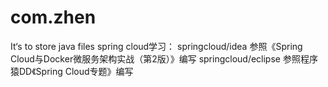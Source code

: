 # com.zhen
It‘s to store java files
spring cloud学习：
springcloud/idea 参照《Spring Cloud与Docker微服务架构实战（第2版）》编写
springcloud/eclipse 参照程序猿DD《Spring Cloud专题》编写

